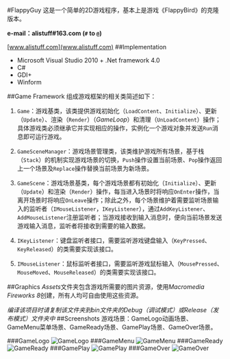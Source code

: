 #FlappyGuy
这是一个简单的2D游戏程序，基本上是游戏《FlappyBird》的克隆版本。

**e-mail：alistuff#163.com (`#` to `@`)**

[www.alistuff.com](www.alistuff.com)
##Implementation
* Microsoft Visual Studio 2010 + .Net framework 4.0
* C#
* GDI+
* Winform

##Game Framework
组成游戏框架的相关类简述如下：

1. `Game`：游戏基类，该类提供游戏初始化（`LoadContent`、`Initialize`）、更新（`Update`）、渲染（`Render`）（*GameLoop*）和清理（`UnLoadContent`）操作；具体游戏类必须继承它并实现相应的操作，实例化一个游戏对象并发送`Run`消息即可运行游戏。

2. `GameSceneManager`：游戏场景管理类，该类维护游戏所有场景，基于栈（`Stack`）的机制实现游戏场景的切换，`Push`操作设置当前场景、`Pop`操作返回上一个场景及`Replace`操作替换当前场景为新场景。

3. `GameScene`：游戏场景基类，每个游戏场景都有初始化（`Initialize`）、更新（`Update`）和渲染（`Render`）操作，每当进入场景时将响应`OnEnter`操作，当离开场景时将响应`OnLeave`操作；除此之外，每个场景维护着需要监听场景输入的监听者（`IMouseListener`，`IKeyListener`），通过`AddKeyListener`、`AddMouseListener`注册监听者；当游戏接收到输入消息时，便向当前场景发送游戏输入消息，监听者将接收到需要的输入数据。

4. `IKeyListener`：键盘监听者接口，需要监听游戏键盘输入（`KeyPressed`、`KeyReleased`）的类需要实现该接口。

5. `IMouseListener`：鼠标监听者接口，需要监听游戏鼠标输入（`MousePressed`、`MouseMoved`、`MouseReleased`）的类需要实现该接口。

##Graphics
*Assets*文件夹包含游戏所需要的图片资源，使用*Macromedia Fireworks 8*创建，所有人均可自由使用这些资源。

*编译该项目时请复制该文件夹到bin文件夹的Debug（调试模式）或Release（发布模式）文件夹中*
##Screenshots
游戏场景：GameLogo动画场景、GameMenu菜单场景、GameReady场景、GamePlay场景、GameOver场景。

###GameLogo
![GameLogo](http://alistuff.com/usr/uploads/2014/07/3324034681.png "GameLogo")
###GameMenu
![GameMenu](http://alistuff.com/usr/uploads/2014/07/2683706080.png "GameMenu")
###GameReady
![GameReady](http://alistuff.com/usr/uploads/2014/07/1526530366.png "GameReady")
###GamePlay
![GamePlay](http://alistuff.com/usr/uploads/2014/07/4152560611.png "GamePlay")
###GameOver
![GameOver](http://alistuff.com/usr/uploads/2014/07/1980618891.png "GameOver")

